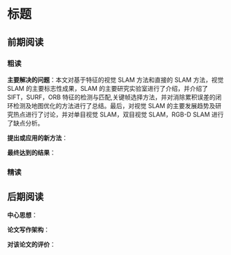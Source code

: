 # 标题

## 前期阅读

### 粗读

**主要解决的问题**：本文对基于特征的视觉 SLAM 方法和直接的 SLAM 方法，视觉 SLAM 的主要标志性成果，SLAM 的主要研究实验室进行了介绍，并介绍了 SIFT，SURF，ORB 特征的检测与匹配,关键帧选择方法，并对消除累积误差的闭环检测及地图优化的方法进行了总结。最后，对视觉 SLAM 的主要发展趋势及研究热点进行了讨论，并对单目视觉 SLAM，双目视觉 SLAM，RGB-D SLAM 进行了缺点分析。

**提出或应用的新方法**：

**最终达到的结果**：

### 精读



## 后期阅读

**中心思想**：

**论文写作架构**：

**对该论文的评价**：